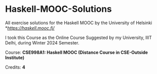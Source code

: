 # Haskell-MOOC-Solutions
All exercise solutions for the Haskell MOOC by the University of Helsinki **https://haskell.mooc.fi/*

I took this Course as the Online Course Suggested by my University, IIIT Delhi, during Winter 2024 Semester.

Course: **CSE998A1: Haskell MOOC (Distance Course in CSE-Outside Institute)**

Credits: **4**
